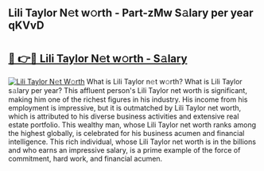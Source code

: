 ## Lili Taylor N𝚎t w𝚘rth - Part-zMw S𝚊lary per year qKVvD

# <h2><a href="http://gc3n7t.nevu.top/?p=Lili+Taylor">🔗 👉🔴 Lili Taylor N𝚎t w𝚘rth - S𝚊lary</a></h2>

[![Lili Taylor N𝚎t W𝚘rth](https://i.imgur.com/Oavwk0R.jpeg)](http://gc3n7t.nevu.top/?p=Lili+Taylor)
What is Lili Taylor n𝚎t w𝚘rth? What is Lili Taylor s𝚊lary per year?
This affluent person's Lili Taylor net worth is significant, making him one of the richest figures in his industry. His income from his employment is impressive, but it is outmatched by Lili Taylor net worth, which is attributed to his diverse business activities and extensive real estate portfolio. This wealthy man, whose Lili Taylor net worth ranks among the highest globally, is celebrated for his business acumen and financial intelligence. This rich individual, whose Lili Taylor net worth is in the billions and who earns an impressive salary, is a prime example of the force of commitment, hard work, and financial acumen.
